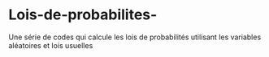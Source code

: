 # Lois-de-probabilites-
Une série de codes qui calcule les lois de probabilités utilisant les variables aléatoires et lois usuelles 
